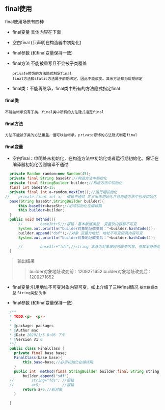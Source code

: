 ## final使用

final使用场景有四种

- final变量 具体内容在下面
- 空白final (只声明在构造器中初始化)
- final参数 (和final变量保持一致)
- final方法 不能被重写且不会被子类覆盖

      private修饰的方法隐式制定final
      final方法和static方法属于前期绑定，因此不能改变。其余方法都为后期绑定
- final类：不能再继承，final类中所有的方法隐式指定final
#### final类
    不能被继承没有子类，final类中所有的方法隐式指定final

#### final方法
    方法不能被子类的方法覆盖，但可以被继承。private修饰的方法隐式制定final

#### final变量
  * 空白final：申明处未初始化，在构造方法中初始化或者运行期初始化。保证在编译器初始化否则编译不通过
  ```java
    private Random random=new Random(45);
    private final String baseStr;//构造方法中初始化
    private final StringBuilder builder;//构造方法中初始化
    final int baseInt=15;
    private final int a=random.nextInt();//运行期初始化
  //    private final int a;  编译不通过 定义出未初始化并且构造方法中也没初始化
    base(String baseStr,StringBuilder builder){
        this.baseStr=baseStr;//必须初始化在编译期
        this.builder=builder;
    }
    public void method(){
        //        baseInt+5;//报错：基本数据类型  变量及内容都不可变
        System.out.println("builder对象地址改变前："+builder.hashCode());
        builder.append("dsf");//对象 变量为地址，地址不可变但其内容可变
        System.out.println("builder对象地址改变后："+builder.hashCode());

        //        baseStr+"fds";//string 本身为对象理因可改变内容，但其本身使用final修饰不可变并且对于字符串的操作都会重新生成一个新的字符串
    }
  ```
  > 输出结果
  >> builder对象地址改变前：1209271652
  builder对象地址改变后：1209271652

- final变量:引用地址不可变对象内容可变，如上介绍了三种final情况 `基本数据类型` `String类型` `对象`

- final参数 (和final变量保持一致)

```java
  /**
  * TODO:<p>  <p/>
  *
  * @package: packages
  * @Author mac
  * @Date 2020/1/5 8:06 下午
  * @Version V1.0
  **/
  public class FinalClass {
    private final base base;
    FinalClass(base base){
        this.base=base;//必须初始化在编译期
    }
    public int  method(final StringBuilder builder,final String string,final int a){
        builder.append("sdf");
  //        string+"fds"; //报错
  //        a+5;          //报错
        return a+5;//新对象
    }

  }
```

